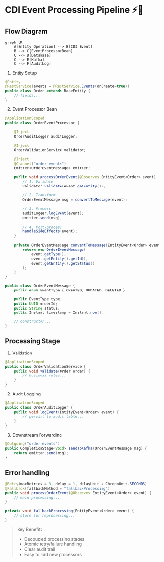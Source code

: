 # CDI Event Processing Pipeline ⚡️🔄

## Flow Diagram
```mermaid
graph LR
    A[Entity Operation] --> B[CDI Event]
    B --> C[EventProcessorBean]
    C --> D[Database]
    C --> E[Kafka]
    C --> F[AuditLog]

```
1. Entity Setup
```java
@Entity
@RestService(events = @RestService.Events(onCreate=true))
public class Order extends BaseEntity {
    // fields...
}
```
2. Event Processor Bean
```java
@ApplicationScoped
public class OrderEventProcessor {
    
    @Inject
    OrderAuditLogger auditLogger;
    
    @Inject
    OrderValidationService validator;
    
    @Inject
    @Channel("order-events")
    Emitter<OrderEventMessage> emitter;

    public void processOrderEvent(@Observes EntityEvent<Order> event) {
        // 1. Validate
        validator.validate(event.getEntity());
        
        // 2. Transform
        OrderEventMessage msg = convertToMessage(event);
        
        // 3. Process
        auditLogger.logEvent(event);
        emitter.send(msg);
        
        // 4. Post-process
        handleSideEffects(event);
    }
    
    private OrderEventMessage convertToMessage(EntityEvent<Order> event) {
        return new OrderEventMessage(
            event.getType(),
            event.getEntity().getId(),
            event.getEntity().getStatus()
        );
    }
}

public class OrderEventMessage {
    public enum EventType { CREATED, UPDATED, DELETED }

    public EventType type;
    public UUID orderId;
    public String status;
    public Instant timestamp = Instant.now();

    // constructor...
}
```

## Processing Stage
1. Validation
```java
@ApplicationScoped
public class OrderValidationService {
    public void validate(Order order) {
        // business rules...
    }
} 
```
2. Audit Logging
```java
@ApplicationScoped 
public class OrderAuditLogger {
    public void logEvent(EntityEvent<Order> event) {
        // persist to audit table...
    }
}
```

3. Downstream Forwarding
```java
@Outgoing("order-events")
public CompletionStage<Void> sendToKafka(OrderEventMessage msg) {
    return emitter.send(msg);
}
```

## Error handling
```java
@Retry(maxRetries = 3, delay = 1, delayUnit = ChronoUnit.SECONDS)
@Fallback(fallbackMethod = "fallbackProcessing")
public void processOrderEvent(@Observes EntityEvent<Order> event) {
    // main processing...
}

private void fallbackProcessing(EntityEvent<Order> event) {
    // store for reprocessing...
}
```

> Key Benefits
> - Decoupled processing stages 
> - Atomic retry/failure handling
> - Clear audit trail
> - Easy to add new processors

